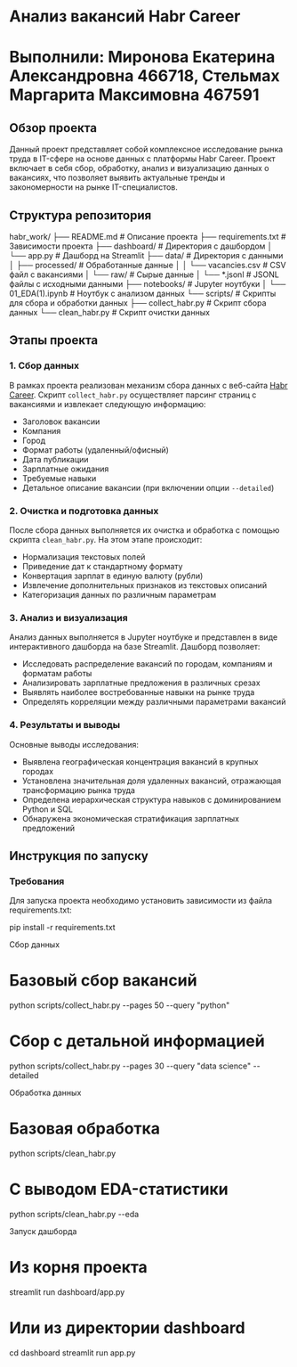 # Анализ вакансий Habr Career
# Выполнили: Миронова Екатерина Александровна 466718, Стельмах Маргарита Максимовна 467591

## Обзор проекта

Данный проект представляет собой комплексное исследование рынка труда в IT-сфере на основе данных с платформы Habr Career. Проект включает в себя сбор, обработку, анализ и визуализацию данных о вакансиях, что позволяет выявить актуальные тренды и закономерности на рынке IT-специалистов.

## Структура репозитория

habr_work/
├── README.md                  # Описание проекта
├── requirements.txt           # Зависимости проекта
├── dashboard/                 # Директория с дашбордом
│   └── app.py                 # Дашборд на Streamlit
├── data/                      # Директория с данными
│   ├── processed/             # Обработанные данные
│   │   └── vacancies.csv      # CSV файл с вакансиями
│   └── raw/                   # Сырые данные
│       └── *.jsonl            # JSONL файлы с исходными данными
├── notebooks/                 # Jupyter ноутбуки
│   └── 01_EDA(1).ipynb        # Ноутбук с анализом данных
└── scripts/                   # Скрипты для сбора и обработки данных
├── collect_habr.py        # Скрипт сбора данных
└── clean_habr.py          # Скрипт очистки данных


## Этапы проекта

### 1. Сбор данных

В рамках проекта реализован механизм сбора данных с веб-сайта [Habr Career](https://career.habr.com/). Скрипт `collect_habr.py` осуществляет парсинг страниц с вакансиями и извлекает следующую информацию:

- Заголовок вакансии
- Компания
- Город
- Формат работы (удаленный/офисный)
- Дата публикации
- Зарплатные ожидания
- Требуемые навыки
- Детальное описание вакансии (при включении опции `--detailed`)

### 2. Очистка и подготовка данных

После сбора данных выполняется их очистка и обработка с помощью скрипта `clean_habr.py`. На этом этапе происходит:

- Нормализация текстовых полей
- Приведение дат к стандартному формату
- Конвертация зарплат в единую валюту (рубли)
- Извлечение дополнительных признаков из текстовых описаний
- Категоризация данных по различным параметрам

### 3. Анализ и визуализация

Анализ данных выполняется в Jupyter ноутбуке и представлен в виде интерактивного дашборда на базе Streamlit. Дашборд позволяет:

- Исследовать распределение вакансий по городам, компаниям и форматам работы
- Анализировать зарплатные предложения в различных срезах
- Выявлять наиболее востребованные навыки на рынке труда
- Определять корреляции между различными параметрами вакансий

### 4. Результаты и выводы

Основные выводы исследования:

- Выявлена географическая концентрация вакансий в крупных городах
- Установлена значительная доля удаленных вакансий, отражающая трансформацию рынка труда
- Определена иерархическая структура навыков с доминированием Python и SQL
- Обнаружена экономическая стратификация зарплатных предложений

## Инструкция по запуску

### Требования

Для запуска проекта необходимо установить зависимости из файла requirements.txt:


pip install -r requirements.txt

Сбор данных


# Базовый сбор вакансий
python scripts/collect_habr.py --pages 50 --query "python"

# Сбор с детальной информацией
python scripts/collect_habr.py --pages 30 --query "data science" --detailed

Обработка данных

# Базовая обработка
python scripts/clean_habr.py

# С выводом EDA-статистики
python scripts/clean_habr.py --eda


Запуск дашборда


# Из корня проекта
streamlit run dashboard/app.py

# Или из директории dashboard
cd dashboard
streamlit run app.py

